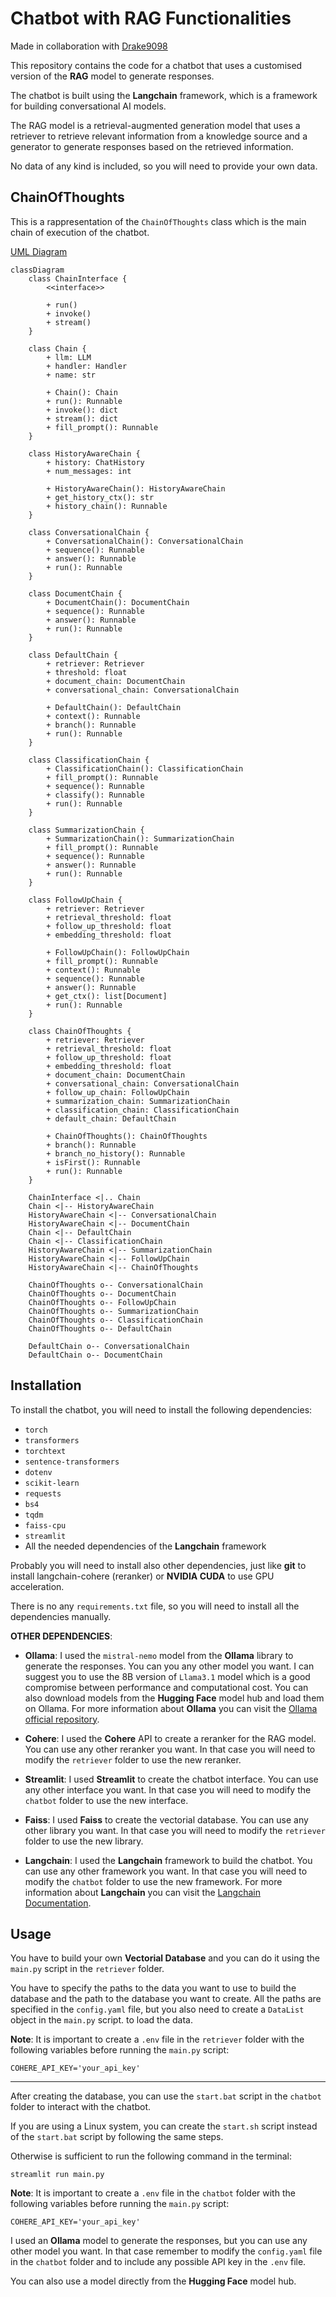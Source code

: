 # Chatbot with RAG Functionalities

Made in collaboration with [Drake9098](https://github.com/Drake9098)

This repository contains the code for a chatbot that uses a customised version of the **RAG** model to generate responses.

The chatbot is built using the **Langchain** framework, which is a framework for building conversational AI models.

The RAG model is a retrieval-augmented generation model that uses a retriever to retrieve relevant information from a knowledge source and a generator to generate responses based on the retrieved information.

No data of any kind is included, so you will need to provide your own data.

## ChainOfThoughts

This is a rappresentation of the `ChainOfThoughts` class which is the main chain of execution of the chatbot.

[UML Diagram](chains.md)

```mermaid
classDiagram
    class ChainInterface {
        <<interface>>

        + run()
        + invoke()
        + stream()
    }

    class Chain {
        + llm: LLM
        + handler: Handler
        + name: str

        + Chain(): Chain
        + run(): Runnable
        + invoke(): dict
        + stream(): dict
        + fill_prompt(): Runnable
    }

    class HistoryAwareChain {
        + history: ChatHistory
        + num_messages: int

        + HistoryAwareChain(): HistoryAwareChain
        + get_history_ctx(): str
        + history_chain(): Runnable
    }

    class ConversationalChain {
        + ConversationalChain(): ConversationalChain
        + sequence(): Runnable
        + answer(): Runnable
        + run(): Runnable
    }

    class DocumentChain {
        + DocumentChain(): DocumentChain
        + sequence(): Runnable
        + answer(): Runnable
        + run(): Runnable
    }

    class DefaultChain {
        + retriever: Retriever
        + threshold: float
        + document_chain: DocumentChain
        + conversational_chain: ConversationalChain

        + DefaultChain(): DefaultChain
        + context(): Runnable
        + branch(): Runnable
        + run(): Runnable
    }

    class ClassificationChain {
        + ClassificationChain(): ClassificationChain
        + fill_prompt(): Runnable
        + sequence(): Runnable
        + classify(): Runnable
        + run(): Runnable
    }

    class SummarizationChain {
        + SummarizationChain(): SummarizationChain
        + fill_prompt(): Runnable
        + sequence(): Runnable
        + answer(): Runnable
        + run(): Runnable
    }

    class FollowUpChain {
        + retriever: Retriever
        + retrieval_threshold: float
        + follow_up_threshold: float
        + embedding_threshold: float

        + FollowUpChain(): FollowUpChain
        + fill_prompt(): Runnable
        + context(): Runnable
        + sequence(): Runnable
        + answer(): Runnable
        + get_ctx(): list[Document]
        + run(): Runnable
    }

    class ChainOfThoughts {
        + retriever: Retriever
        + retrieval_threshold: float
        + follow_up_threshold: float
        + embedding_threshold: float
        + document_chain: DocumentChain
        + conversational_chain: ConversationalChain
        + follow_up_chain: FollowUpChain
        + summarization_chain: SummarizationChain
        + classification_chain: ClassificationChain
        + default_chain: DefaultChain

        + ChainOfThoughts(): ChainOfThoughts
        + branch(): Runnable
        + branch_no_history(): Runnable
        + isFirst(): Runnable
        + run(): Runnable
    }

    ChainInterface <|.. Chain
    Chain <|-- HistoryAwareChain
    HistoryAwareChain <|-- ConversationalChain
    HistoryAwareChain <|-- DocumentChain
    Chain <|-- DefaultChain
    Chain <|-- ClassificationChain
    HistoryAwareChain <|-- SummarizationChain
    HistoryAwareChain <|-- FollowUpChain
    HistoryAwareChain <|-- ChainOfThoughts

    ChainOfThoughts o-- ConversationalChain
    ChainOfThoughts o-- DocumentChain
    ChainOfThoughts o-- FollowUpChain
    ChainOfThoughts o-- SummarizationChain
    ChainOfThoughts o-- ClassificationChain
    ChainOfThoughts o-- DefaultChain

    DefaultChain o-- ConversationalChain
    DefaultChain o-- DocumentChain
```

## Installation

To install the chatbot, you will need to install the following dependencies:

- `torch`
- `transformers`
- `torchtext`
- `sentence-transformers`
- `dotenv`
- `scikit-learn`
- `requests`
- `bs4`
- `tqdm`
- `faiss-cpu`
- `streamlit`
- All the needed dependencies of the **Langchain** framework

Probably you will need to install also other dependencies, just like **git** to install langchain-cohere (reranker) or **NVIDIA CUDA** to use GPU acceleration.

There is no any `requirements.txt` file, so you will need to install all the dependencies manually.

**OTHER DEPENDENCIES**:

- **Ollama**: I used the `mistral-nemo` model from the **Ollama** library to generate the responses. You can you any other model you want. I can suggest you to use the 8B version of `Llama3.1` model which is a good compromise between performance and computational cost.
You can also download models from the **Hugging Face** model hub and load them on Ollama.
For more information about **Ollama** you can visit the [Ollama official repository](https://github.com/ollama/ollama).

- **Cohere**: I used the **Cohere** API to create a reranker for the RAG model. You can use any other reranker you want. In that case you will need to modify the `retriever` folder to use the new reranker.

- **Streamlit**: I used **Streamlit** to create the chatbot interface. You can use any other interface you want. In that case you will need to modify the `chatbot` folder to use the new interface.

- **Faiss**: I used **Faiss** to create the vectorial database. You can use any other library you want. In that case you will need to modify the `retriever` folder to use the new library.

- **Langchain**: I used the **Langchain** framework to build the chatbot. You can use any other framework you want. In that case you will need to modify the `chatbot` folder to use the new framework.
For more information about **Langchain** you can visit the [Langchain Documentation](https://python.langchain.com/v0.2/docs/introduction/).

## Usage

You have to build your own **Vectorial Database** and you can do it using the `main.py` script in the `retriever` folder.

You have to specify the paths to the data you want to use to build the database and the path to the database you want to create. All the paths are specified in the `config.yaml` file, but you also need to create a `DataList` object in the `main.py` script. to load the data.

**Note**: It is important to create a `.env` file in the `retriever` folder with the following variables before running the `main.py` script:

```
COHERE_API_KEY='your_api_key'
```
---
After creating the database, you can use the `start.bat` script in the `chatbot` folder to interact with the chatbot.

If you are using a Linux system, you can create the `start.sh` script instead of the `start.bat` script by following the same steps.

Otherwise is sufficient to run the following command in the terminal:

```
streamlit run main.py
```

**Note**: It is important to create a `.env` file in the `chatbot` folder with the following variables before running the `main.py` script:

```
COHERE_API_KEY='your_api_key'
```

I used an **Ollama** model to generate the responses, but you can use any other model you want. In that case remember to modify the `config.yaml` file in the `chatbot` folder and to include any possible API key in the `.env` file.

You can also use a model directly from the **Hugging Face** model hub.